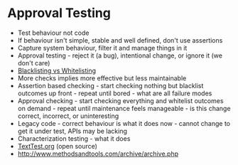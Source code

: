 # Approval Testing

- Test behaviour not code
- If behaviour isn't simple, stable and well defined, don't use assertions
- Capture system behaviour, filter it and manage things in it
- Approval testing - reject it (a bug), intentional change, or ignore it (we don't care)
- [Blacklisting vs Whitelisting](https://dev.to/roesslerj/whitelist-testing-vs-blacklist-testing)
- More checks implies more effective but less maintainable
- Assertion based checking - start checking nothing but blacklist outcomes up front - repeat until bored - what are all failure modes
- Approval checking - start checking everything and whitelist outcomes on demand - repeat until maintenance feels manageable - is this change correct, incorrect, or uninteresting
- Legacy code - correct behaviour is what it does now - cannot change to get it under test, APIs may be lacking
- Characterization testing - what it does
- <a href="http://TextTest.org">TextTest.org</a> (open source)
- <a href="http://www.methodsandtools.com/archive/archive.php">http://www.methodsandtools.com/archive/archive.php</a>
